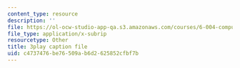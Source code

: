 ```yaml
---
content_type: resource
description: ''
file: https://ol-ocw-studio-app-qa.s3.amazonaws.com/courses/6-004-computation-structures-spring-2017/c4737476be76509ab6d2625852cfbf7b_MpJe7SMzi0E.vtt
file_type: application/x-subrip
resourcetype: Other
title: 3play caption file
uid: c4737476-be76-509a-b6d2-625852cfbf7b
---
```

